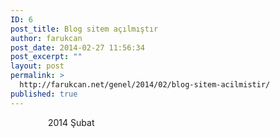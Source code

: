 ```yaml
---
ID: 6
post_title: Blog sitem açılmıştır
author: farukcan
post_date: 2014-02-27 11:56:34
post_excerpt: ""
layout: post
permalink: >
  http://farukcan.net/genel/2014/02/blog-sitem-acilmistir/
published: true
---
```

<p style="padding-left: 60px;">
	2014 Şubat
</p>
